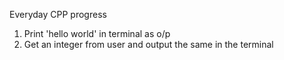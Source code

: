 Everyday CPP progress
1. Print 'hello world' in terminal as o/p
2. Get an integer from user and output the same in the terminal

